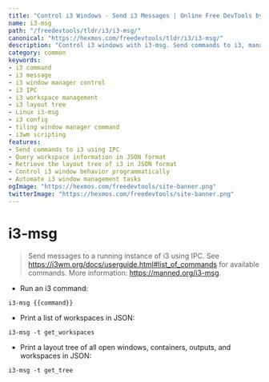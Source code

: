 ```yaml
---
title: "Control i3 Windows - Send i3 Messages | Online Free DevTools by Hexmos"
name: i3-msg
path: "/freedevtools/tldr/i3/i3-msg/"
canonical: "https://hexmos.com/freedevtools/tldr/i3/i3-msg/"
description: "Control i3 windows with i3-msg. Send commands to i3, manage workspaces, and query layout trees. Free online tool, no registration required."
category: common
keywords:
- i3 command
- i3 message
- i3 window manager control
- i3 IPC
- i3 workspace management
- i3 layout tree
- Linux i3-msg
- i3 config
- tiling window manager command
- i3wm scripting
features:
- Send commands to i3 using IPC
- Query workspace information in JSON format
- Retrieve the layout tree of i3 in JSON format
- Control i3 window behavior programmatically
- Automate i3 window management tasks
ogImage: "https://hexmos.com/freedevtools/site-banner.png"
twitterImage: "https://hexmos.com/freedevtools/site-banner.png"
---
```


# i3-msg

> Send messages to a running instance of i3 using IPC.
> See <https://i3wm.org/docs/userguide.html#list_of_commands> for available commands.
> More information: <https://manned.org/i3-msg>.

- Run an i3 command:

`i3-msg {{command}}`

- Print a list of workspaces in JSON:

`i3-msg -t get_workspaces`

- Print a layout tree of all open windows, containers, outputs, and workspaces in JSON:

`i3-msg -t get_tree`
